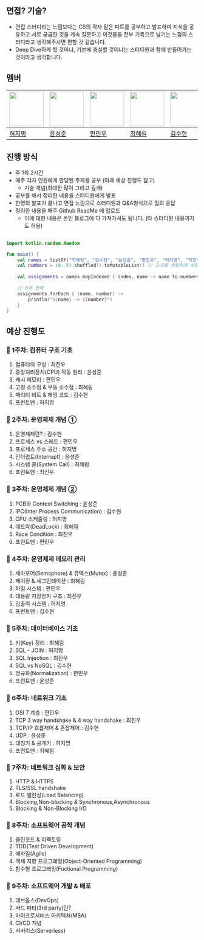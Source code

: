 ## 면접? 기술?
- 면접 스터디라는 느낌보다는 CS의 각자 맡은 파트를 공부하고 발표하며 지식을 공유하고 서로 궁금한 것을 계속 질문하고 이것들을 전부 기록으로 남기는 느낌의 스터디라고 생각해주시면 편할 것 같습니다.
- Deep Dive하게 할 것이냐, 기본에 충실할 것이냐는 스터디원과 함께 만들어가는 것이라고 생각합니다.

## 멤버
| <a href="https://github.com/HeoJamong"><img src="https://avatars.githubusercontent.com/u/84281455?v=4" width="90" height="90"></a> | <a href="https://github.com/sssssungjun"><img src="https://avatars.githubusercontent.com/u/108875242?v=4" width="90" height="90"></a> | <a href="https://github.com/MinwooPyeon"><img src="https://avatars.githubusercontent.com/u/153968515?v=4" width="90" height="90"></a> | <a href="https://github.com/hyeriimm"><img src="https://avatars.githubusercontent.com/u/94698088?v=4" width="90" height="90"></a> | <a href="https://github.com/rhflffkaksl"><img src="https://avatars.githubusercontent.com/u/195999066?v=4" width="90" height="90"></a> | <a href="https://github.com/rhflffkaksl"><img src="https://avatars.githubusercontent.com/u/30969164?v=4" width="90" height="90"></a> |
| ----- | ----- | ----- | ----- | ----- | ----- |
| [허지명](https://github.com/HeoJamong) | [윤성준](https://github.com/sssssungjun) | [편민우](https://github.com/MinwooPyeon) | [최혜림](https://github.com/hyeriimm) | [김수현](https://github.com/rhflffkaksl) | [최진우](https://github.com/nonani) |

## 진행 방식
- 주 1회 2시간
- 매주 각자 인원에게 할당된 주제를 공부 (아래 예상 진행도 참고)
    - 기술 개념(최대한 많이 그리고 깊게)
- 공부를 해서 정리한 내용을 스터디원에게 발표
- 한명의 발표가 끝나고 면접 느낌으로 스터디원과 Q&A형식으로 질의 응답
- 정리한 내용을 매주 Github ReadMe 에 업로드
    - 이에 대한 내용은 본인 블로그에 다 가져가셔도 됩니다. (타 스터디원 내용까지도 허용)
 
## 
```kotlin
import kotlin.random.Random

fun main() {
    val names = listOf("최혜림", "김수현", "윤성준", "편민우", "허지명", "최진우")
    val numbers = (0..5).shuffled().toMutableList() // 1~5를 랜덤하게 섞음
    
    val assignments = names.mapIndexed { index, name -> name to numbers[index] } // 이름과 숫자를 매칭
    
    // 0은 면제
    assignments.forEach { (name, number) ->
        println("${name} -> ${number}")
    }
}
```

## 예상 진행도
### **📌 1주차: 컴퓨터 구조 기초**
1. 컴퓨터의 구성 : 최진우
2. 중앙처리장치(CPU) 작동 원리 : 윤성준
3. 캐시 메모리 : 편민우
4. 고정 소수점 & 부동 소수점 : 최혜림
5. 패리티 비트 & 해밍 코드 : 김수현
6. 프런트맨 : 허지명 

### **📌 2주차: 운영체제 개념 ①**
1. 운영체제란? : 김수현
2. 프로세스 vs 스레드 : 편민우
3. 프로세스 주소 공간 : 허지명
4. 인터럽트(Interrupt) : 윤성준
5. 시스템 콜(System Call) : 최혜림
6. 프런트맨 : 최진우

### **📌 3주차: 운영체제 개념 ②**
1. PCB와 Context Switching : 윤성준
2. IPC(Inter Process Communication) : 김수현
3. CPU 스케줄링 : 허지명
4. 데드락(DeadLock) : 최혜림
5. Race Condition : 최진우
6. 프런트맨 : 편민우

### **📌 4주차: 운영체제 메모리 관리**
1. 세마포어(Semaphore) & 뮤텍스(Mutex) : 윤성준
2. 페이징 & 세그먼테이션 : 최혜림
3. 파일 시스템 : 편민우
4. 대용량 저장장치 구조 : 최진우
5. 입출력 시스템 : 허지명
6. 프런트맨 : 김수현

### **📌 5주차: 데이터베이스 기초**

1. 키(Key) 정리 : 최혜림
2. SQL - JOIN : 허지명
3. SQL Injection : 최진우
4. SQL vs NoSQL : 김수현
5. 정규화(Normalization) : 편민우
6. 프런트맨 : 윤성준

### **📌 6주차: 네트워크 기초**
1. OSI 7 계층 : 편민우
2. TCP 3 way handshake & 4 way handshake : 최진우
3. TCP/IP 흐름제어 & 혼잡제어 : 김수현
4. UDP : 윤성준
5. 대칭키 & 공개키 : 허지명
6. 프런트맨 : 최혜림

### **📌 7주차: 네트워크 심화 & 보안**
1. HTTP & HTTPS
2. TLS/SSL handshake
3. 로드 밸런싱(Load Balancing)
4. Blocking,Non-blocking & Synchronous,Asynchronous
5. Blocking & Non-Blocking I/O

### **📌 8주차: 소프트웨어 공학 개념**
1. 클린코드 & 리팩토링
2. TDD(Test Driven Development)
3. 애자일(Agile)
4. 객체 지향 프로그래밍(Object-Oriented Programming)
5. 함수형 프로그래밍(Fuctional Programming)

### **📌 9주차: 소프트웨어 개발 & 배포**
1. 데브옵스(DevOps)
2. 서드 파티(3rd party)란?
3. 마이크로서비스 아키텍처(MSA)
4. CI/CD 개념
5. 서버리스(Serverless)
